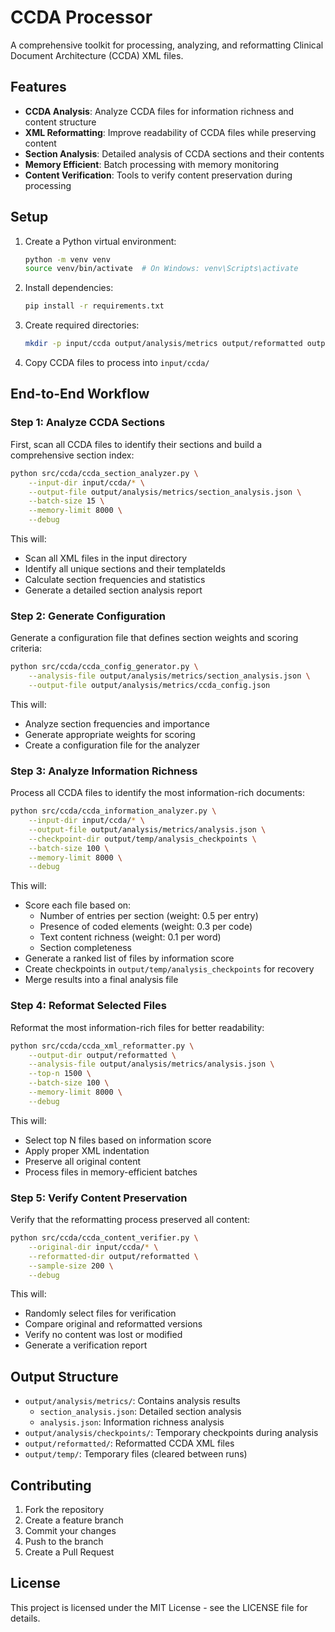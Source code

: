# CCDA Processor

A comprehensive toolkit for processing, analyzing, and reformatting Clinical Document Architecture (CCDA) XML files.

## Features

- **CCDA Analysis**: Analyze CCDA files for information richness and content structure
- **XML Reformatting**: Improve readability of CCDA files while preserving content
- **Section Analysis**: Detailed analysis of CCDA sections and their contents
- **Memory Efficient**: Batch processing with memory monitoring
- **Content Verification**: Tools to verify content preservation during processing

## Setup

1. Create a Python virtual environment:
   ```bash
   python -m venv venv
   source venv/bin/activate  # On Windows: venv\Scripts\activate
   ```

2. Install dependencies:
   ```bash
   pip install -r requirements.txt
   ```

3. Create required directories:
   ```bash
   mkdir -p input/ccda output/analysis/metrics output/reformatted output/temp
   ```

4. Copy CCDA files to process into `input/ccda/`

## End-to-End Workflow

### Step 1: Analyze CCDA Sections
First, scan all CCDA files to identify their sections and build a comprehensive section index:

```bash
python src/ccda/ccda_section_analyzer.py \
    --input-dir input/ccda/* \
    --output-file output/analysis/metrics/section_analysis.json \
    --batch-size 15 \
    --memory-limit 8000 \
    --debug
```

This will:
- Scan all XML files in the input directory
- Identify all unique sections and their templateIds
- Calculate section frequencies and statistics
- Generate a detailed section analysis report

### Step 2: Generate Configuration
Generate a configuration file that defines section weights and scoring criteria:

```bash
python src/ccda/ccda_config_generator.py \
    --analysis-file output/analysis/metrics/section_analysis.json \
    --output-file output/analysis/metrics/ccda_config.json
```

This will:
- Analyze section frequencies and importance
- Generate appropriate weights for scoring
- Create a configuration file for the analyzer

### Step 3: Analyze Information Richness
Process all CCDA files to identify the most information-rich documents:

```bash
python src/ccda/ccda_information_analyzer.py \
    --input-dir input/ccda/* \
    --output-file output/analysis/metrics/analysis.json \
    --checkpoint-dir output/temp/analysis_checkpoints \
    --batch-size 100 \
    --memory-limit 8000 \
    --debug
```

This will:
- Score each file based on:
  - Number of entries per section (weight: 0.5 per entry)
  - Presence of coded elements (weight: 0.3 per code)
  - Text content richness (weight: 0.1 per word)
  - Section completeness
- Generate a ranked list of files by information score
- Create checkpoints in `output/temp/analysis_checkpoints` for recovery
- Merge results into a final analysis file

### Step 4: Reformat Selected Files
Reformat the most information-rich files for better readability:

```bash
python src/ccda/ccda_xml_reformatter.py \
    --output-dir output/reformatted \
    --analysis-file output/analysis/metrics/analysis.json \
    --top-n 1500 \
    --batch-size 100 \
    --memory-limit 8000 \
    --debug
```

This will:
- Select top N files based on information score
- Apply proper XML indentation
- Preserve all original content
- Process files in memory-efficient batches

### Step 5: Verify Content Preservation
Verify that the reformatting process preserved all content:

```bash
python src/ccda/ccda_content_verifier.py \
    --original-dir input/ccda/* \
    --reformatted-dir output/reformatted \
    --sample-size 200 \
    --debug
```

This will:
- Randomly select files for verification
- Compare original and reformatted versions
- Verify no content was lost or modified
- Generate a verification report

## Output Structure

- `output/analysis/metrics/`: Contains analysis results
  - `section_analysis.json`: Detailed section analysis
  - `analysis.json`: Information richness analysis
- `output/analysis/checkpoints/`: Temporary checkpoints during analysis
- `output/reformatted/`: Reformatted CCDA XML files
- `output/temp/`: Temporary files (cleared between runs)

## Contributing

1. Fork the repository
2. Create a feature branch
3. Commit your changes
4. Push to the branch
5. Create a Pull Request

## License

This project is licensed under the MIT License - see the LICENSE file for details. 